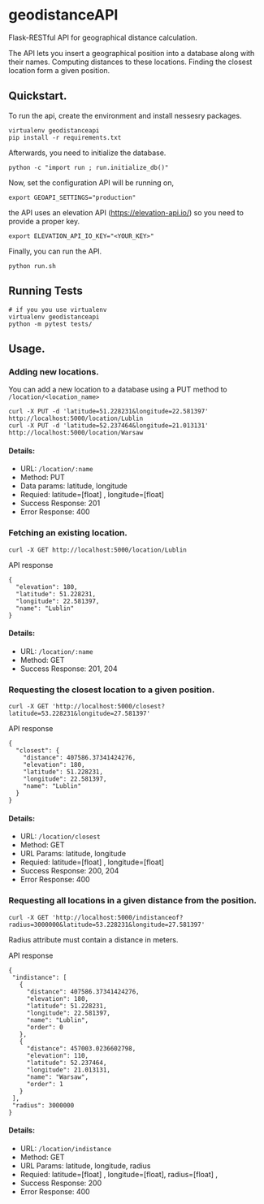 # geodistanceAPI
Flask-RESTful API for geographical distance calculation.

The API lets you insert a geographical position into a database along with their names. Computing distances to these locations.  Finding the closest location form a given position.


## Quickstart.
To run the api, create the environment and install nessesry packages.
```
virtualenv geodistanceapi
pip install -r requirements.txt
```
Afterwards, you need to initialize the database.
```
python -c "import run ; run.initialize_db()"
```

Now, set the configuration API will be running on,

```
export GEOAPI_SETTINGS="production"  
```
the API uses an elevation API (https://elevation-api.io/) so you need to provide a proper key.
```
export ELEVATION_API_IO_KEY="<YOUR_KEY>" 
```
Finally, you can run the API.
```
python run.sh
```

## Running Tests
```
# if you you use virtualenv
virtualenv geodistanceapi 
python -m pytest tests/
```
## Usage.

### Adding new locations.
You can add a new location to a database using a PUT method to ```/location/<location_name>```
```
curl -X PUT -d 'latitude=51.228231&longitude=22.581397' http://localhost:5000/location/Lublin
curl -X PUT -d 'latitude=52.237464&longitude=21.013131' http://localhost:5000/location/Warsaw
```
#### Details:
* URL: ```/location/:name```
* Method: PUT
* Data params: latitude, longitude
* Requied: latitude=[float] , longitude=[float]
* Success Response: 201
* Error Response: 400

### Fetching an existing location.
```
curl -X GET http://localhost:5000/location/Lublin
```
API response 
```
{
  "elevation": 180,
  "latitude": 51.228231,
  "longitude": 22.581397,
  "name": "Lublin"
}

```
#### Details:
* URL: ```/location/:name```
* Method: GET
* Success Response: 201, 204

### Requesting the closest location to a given position.
```
curl -X GET 'http://localhost:5000/closest?latitude=53.228231&longitude=27.581397'
```
API response 
```
{
  "closest": {
    "distance": 407586.37341424276,
    "elevation": 180,
    "latitude": 51.228231,
    "longitude": 22.581397,
    "name": "Lublin"
  }
}

```
#### Details:
* URL: ```/location/closest```
* Method: GET
* URL Params: latitude, longitude
* Requied: latitude=[float] , longitude=[float]
* Success Response: 200, 204
* Error Response: 400

### Requesting all locations in a given distance from the position.
```
curl -X GET 'http://localhost:5000/indistanceof?radius=3000000&latitude=53.228231&longitude=27.581397'
```
Radius attribute must contain a distance in meters.

 API response
 ```
{
  "indistance": [
    {
      "distance": 407586.37341424276,
      "elevation": 180,
      "latitude": 51.228231,
      "longitude": 22.581397,
      "name": "Lublin",
      "order": 0
    },
    {
      "distance": 457003.0236602798,
      "elevation": 110,
      "latitude": 52.237464,
      "longitude": 21.013131,
      "name": "Warsaw",
      "order": 1
    }
  ],
  "radius": 3000000
}
 ```

#### Details:
* URL: ```/location/indistance```
* Method: GET
* URL Params: latitude, longitude, radius
* Requied: latitude=[float] , longitude=[float], radius=[float] ,
* Success Response: 200
* Error Response: 400
